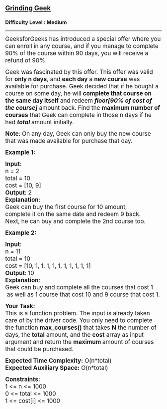 <h2><a href="https://www.geeksforgeeks.org/problems/grinding-geek/1?page=1&sortBy=latest">Grinding Geek</a></h2><h3>Difficulty Level : Medium</h3><hr><div class="problems_problem_content__Xm_eO"><p><span style="font-size: 14pt;">GeeksforGeeks has introduced a special offer where you can enroll in any course, and if you manage to complete 90% of the course within 90 days, you will receive a refund of 90%.</span></p>
<p><span style="font-size: 14pt;">Geek was fascinated by this offer. This offer was valid for <strong>only n days</strong>, and <strong>each day</strong> a <strong>new course</strong> was available for purchase. Geek decided that if he bought a course on some day, he will <strong>complete that course on the same day itself</strong> and redeem <strong><em>floor[90% of cost of the course]</em></strong> amount back. Find the <strong>maximum number of courses</strong> that Geek can complete in those n days if he had <em><strong>total </strong></em>amount initially.</span></p>
<p><span style="font-size: 14pt;"><strong>Note</strong>: On any day, Geek can only buy the new course that was made available for purchase that day.</span></p>
<p><span style="font-size: 14pt;"><strong style="font-family: -apple-system, BlinkMacSystemFont, 'Segoe UI', Roboto, Oxygen, Ubuntu, Cantarell, 'Open Sans', 'Helvetica Neue', sans-serif;">Example 1:</strong></span></p>
<pre><span style="font-family: -apple-system, BlinkMacSystemFont, 'Segoe UI', Roboto, Oxygen, Ubuntu, Cantarell, 'Open Sans', 'Helvetica Neue', sans-serif; font-size: 14pt;"><strong>Input</strong>:<br>n = 2<br>total = 10<br>cost = [10, 9]<br></span><span style="font-family: -apple-system, BlinkMacSystemFont, 'Segoe UI', Roboto, Oxygen, Ubuntu, Cantarell, 'Open Sans', 'Helvetica Neue', sans-serif; font-size: 14pt;"><strong>Output</strong>: 2<br></span><span style="font-family: -apple-system, BlinkMacSystemFont, 'Segoe UI', Roboto, Oxygen, Ubuntu, Cantarell, 'Open Sans', 'Helvetica Neue', sans-serif; font-size: 14pt;"><strong>Explanation</strong>: <br>Geek can buy the first course for 10 amount, <br>complete it on the same date and redeem 9 back. <br>Next, he can buy and complete the 2nd course too.</span></pre>
<p><span style="font-size: 14pt;"><strong style="font-family: -apple-system, BlinkMacSystemFont, 'Segoe UI', Roboto, Oxygen, Ubuntu, Cantarell, 'Open Sans', 'Helvetica Neue', sans-serif;">Example 2:</strong></span></p>
<pre><span style="font-family: -apple-system, BlinkMacSystemFont, 'Segoe UI', Roboto, Oxygen, Ubuntu, Cantarell, 'Open Sans', 'Helvetica Neue', sans-serif; font-size: 14pt;"><strong>Input</strong>:<br>n = 11<br>total = 10<br>cost = [10, 1, 1, 1, 1, 1, 1, 1, 1, 1, 1]<br></span><span style="font-family: -apple-system, BlinkMacSystemFont, 'Segoe UI', Roboto, Oxygen, Ubuntu, Cantarell, 'Open Sans', 'Helvetica Neue', sans-serif; font-size: 14pt;"><strong>Output</strong>: 10<br></span><span style="font-family: -apple-system, BlinkMacSystemFont, 'Segoe UI', Roboto, Oxygen, Ubuntu, Cantarell, 'Open Sans', 'Helvetica Neue', sans-serif; font-size: 14pt;"><strong style="font-family: -apple-system, BlinkMacSystemFont, 'Segoe UI', Roboto, Oxygen, Ubuntu, Cantarell, 'Open Sans', 'Helvetica Neue', sans-serif; font-size: 14pt;">Explanation</strong><span style="font-family: -apple-system, BlinkMacSystemFont, Segoe UI, Roboto, Oxygen, Ubuntu, Cantarell, Open Sans, Helvetica Neue, sans-serif;"><span style="font-size: 14pt;">: <br></span><span style="font-size: 18.6667px;">Geek can buy and complete all the courses that cost 1<br> as well as 1 course that cost 10 and 9 course that cost 1.</span><span style="font-size: 14pt;"><br></span></span></span></pre>
<p><span style="font-size: 14pt;"><strong>Your Task:<br></strong><span style="font-family: -apple-system, BlinkMacSystemFont, 'Segoe UI', Roboto, Oxygen, Ubuntu, Cantarell, 'Open Sans', 'Helvetica Neue', sans-serif;">This is a function problem. The input is already taken care of by the driver code. You only need to complete the function&nbsp;</span><span style="font-family: -apple-system, BlinkMacSystemFont, 'Segoe UI', Roboto, Oxygen, Ubuntu, Cantarell, 'Open Sans', 'Helvetica Neue', sans-serif;"><strong>max_courses</strong><strong style="font-family: -apple-system, BlinkMacSystemFont, 'Segoe UI', Roboto, Oxygen, Ubuntu, Cantarell, 'Open Sans', 'Helvetica Neue', sans-serif;">()</strong></span><span style="font-family: -apple-system, BlinkMacSystemFont, 'Segoe UI', Roboto, Oxygen, Ubuntu, Cantarell, 'Open Sans', 'Helvetica Neue', sans-serif;">&nbsp;that takes&nbsp;<strong>N</strong> the number of days, the <strong>total</strong> amount, and the <strong>cost</strong> array as input argument and return the <strong>maximum </strong>amount of courses that could be purchased.</span></span></p>
<p><span style="font-size: 14pt;"><span style="font-family: -apple-system, BlinkMacSystemFont, 'Segoe UI', Roboto, Oxygen, Ubuntu, Cantarell, 'Open Sans', 'Helvetica Neue', sans-serif;"><strong>Expected Time Complexity:</strong> O(n*total)<br><strong style="font-size: 18.6667px;">Expected Auxiliary Space:</strong><span style="font-size: 18.6667px;">&nbsp;O(n*total)</span><br></span></span></p>
<p><span style="font-size: 14pt;"><strong>Constraints:<br></strong>1 &lt;= n &lt;= 1000</span><br><span style="font-size: 14pt;">0 &lt;= total &lt;= 1000</span><br><span style="font-size: 14pt;">1 &lt;= cost[i] &lt;= 1000</span></p></div>